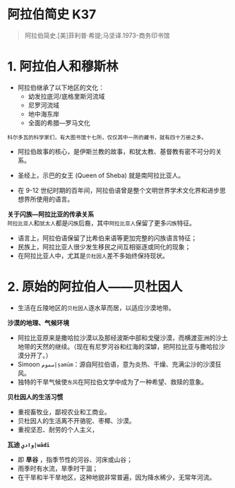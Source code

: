 # 阿拉伯简史 K37

> 阿拉伯简史.[美]菲利普·希提;马坚译.1973-商务印书馆

# 1. 阿拉伯人和穆斯林

- 阿拉伯继承了以下地区的文化：
	- 幼发拉底河/底格里斯河流域
	- 尼罗河流域
	- 地中海东岸
	- 全面的希腊—罗马文化

```
科尔多瓦的科学家们，有大图书馆十七所，仅仅其中一所的藏书，就有四十万册之多。
```


- 阿拉伯故事的核心，是伊斯兰教的故事，和犹太教、基督教有密不可分的关系。
- 圣经上，示巴的女王 (Queen of Sheba) 就是南阿拉比亚人。
  
- 在 9-12 世纪时期的百年间，阿拉伯语曾是整个文明世界学术文化界和进步思想界所使用的语言。

**关于闪族—阿拉比亚的传承关系**  
  `阿拉比亚人`和`犹太人`都是`闪族`后裔，其中`阿拉比亚人`保留了更多`闪族`特征。
  - 语言上，阿拉伯语保留了比希伯来语等更加完整的闪族语言特征；
  - 民族上，阿拉比亚人很少发生移民之间互相驱逐或同化的现象；
  - 在阿拉比亚人中，尤其是`贝杜因人`差不多始终保持现状。


# 2. 原始的阿拉伯人——贝杜因人

- 生活在丘陵地区的`贝杜因人`逐水草而居，以适应沙漠地带。

**沙漠的地理、气候环境**
- 阿拉比亚原来是撒哈拉沙漠以及那经波斯中部和戈璧沙漠，而横渡亚洲的沙土地带的天然的继续。（现在有尼罗河谷和红海的深罅，把阿拉比亚与撒哈拉沙漠分开了。）
- Simoon `سموم|ṣamūm`：源自阿拉伯语，意为炎热、干燥、充满尘沙的沙漠狂风。
- 独特的干旱气候使`东风`在阿拉伯文学中成为了一种希望、救赎的意象。

**贝杜因人的生活习惯**
- 重视畜牧业，鄙视农业和工商业。
- 贝杜因人的生活离不开骆驼、枣椰、沙漠。
- 重视坚忍、耐劳的个人主义，

**瓦迪 `وادي|wādī`** 
- 即 **旱谷** ，指季节性的河谷、河床或山谷；
- 雨季时有水流，旱季时干涸；
- 在干旱和半干旱地区，这种地貌非常普遍，因为降水稀少，无常年河流。